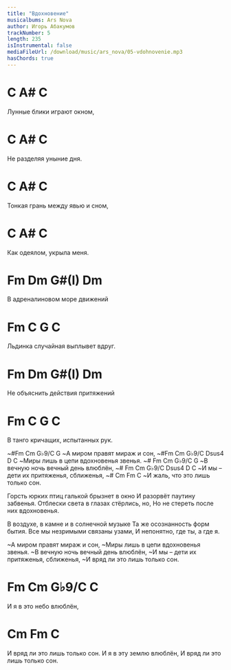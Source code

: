 ```yaml
---
title: "Вдохновение"
musicalbums: Ars Nova
author: Игорь Абакумов
trackNumber: 5
length: 235
isInstrumental: false
mediaFileUrl: /download/music/ars_nova/05-vdohnovenie.mp3
hasChords: true
---
```


# C              A#     C
Лунные блики играют окном,
# C            A#     C
Не разделяя уныние дня.
# C                 A#       C
Тонкая грань между явью и сном,
# C              A#     C
Как одеялом, укрыла меня.

#  Fm     Dm      G#(I)   Dm
В адреналиновом море движений
#   Fm       C      G          C
Льдинка случайная выплывет вдруг.
# Fm      Dm         G#(I)   Dm
Не объяснить действия притяжений
#   Fm       C        G        C
В танго кричащих, испытанных рук.

~#Fm   Cm   G♭9/C   G
~А миром правят мираж и сон,
~#Fm    Cm       G♭9/C  Dsus4 D  C
~Миры лишь в цепи вдохновенья звенья.
~#   Fm  Cm G♭9/C       G
~В вечную ночь вечный день влюблён,
~#  Fm     Cm G♭9/C  Dsus4 D      C
~И мы – дети их притяженья, сближенья,
~#   Cm       Fm               C
~И жаль, что это лишь только сон.

Горсть юрких птиц галькой брызнет в окно
И разорвёт паутину забвенья.
Отблески света в глазах стёрлись, но,
Но не стереть после них вдохновенья.

В воздухе, в камне и в солнечной музыке
Та же осознанность форм бытия.
Все мы незримыми связаны узами,
И непонятно, где ты, а где я.

~А миром правят мираж и сон,
~Миры лишь в цепи вдохновенья звенья.
~В вечную ночь вечный день влюблён,
~И мы – дети их притяженья, сближенья,
~И вряд ли это лишь только сон.

#  Fm  Cm   G♭9/C    C
И я в это небо влюблён,
#    Cm    Fm               C
И вряд ли это лишь только сон.
И я в эту землю влюблён,
И вряд ли это лишь только сон.

